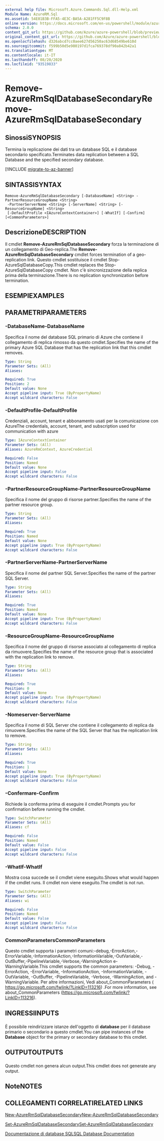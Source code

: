 ```yaml
---
external help file: Microsoft.Azure.Commands.Sql.dll-Help.xml
Module Name: AzureRM.Sql
ms.assetid: 54E01B3B-FFA5-4E3C-BA5A-A281FF5C9F8B
online version: https://docs.microsoft.com/en-us/powershell/module/azurerm.sql/remove-azurermsqldatabasesecondary
schema: 2.0.0
content_git_url: https://github.com/Azure/azure-powershell/blob/preview/src/ResourceManager/Sql/Commands.Sql/help/Remove-AzureRmSqlDatabaseSecondary.md
original_content_git_url: https://github.com/Azure/azure-powershell/blob/preview/src/ResourceManager/Sql/Commands.Sql/help/Remove-AzureRmSqlDatabaseSecondary.md
ms.openlocfilehash: d326abcd7cc0aee627d56250ac63d68549be610d
ms.sourcegitcommit: f599b50d5e980197d1fca769378df90a842b42a1
ms.translationtype: MT
ms.contentlocale: it-IT
ms.lasthandoff: 08/20/2020
ms.locfileid: "93519833"
---
```

# <span data-ttu-id="f6738-101">Remove-AzureRmSqlDatabaseSecondary</span><span class="sxs-lookup"><span data-stu-id="f6738-101">Remove-AzureRmSqlDatabaseSecondary</span></span>

## <span data-ttu-id="f6738-102">Sinossi</span><span class="sxs-lookup"><span data-stu-id="f6738-102">SYNOPSIS</span></span>
<span data-ttu-id="f6738-103">Termina la replicazione dei dati tra un database SQL e il database secondario specificato.</span><span class="sxs-lookup"><span data-stu-id="f6738-103">Terminates data replication between a SQL Database and the specified secondary database.</span></span>

[!INCLUDE [migrate-to-az-banner](../../includes/migrate-to-az-banner.md)]

## <span data-ttu-id="f6738-104">SINTASSI</span><span class="sxs-lookup"><span data-stu-id="f6738-104">SYNTAX</span></span>

```
Remove-AzureRmSqlDatabaseSecondary [-DatabaseName] <String> -PartnerResourceGroupName <String>
 -PartnerServerName <String> [-ServerName] <String> [-ResourceGroupName] <String>
 [-DefaultProfile <IAzureContextContainer>] [-WhatIf] [-Confirm] [<CommonParameters>]
```

## <span data-ttu-id="f6738-105">Descrizione</span><span class="sxs-lookup"><span data-stu-id="f6738-105">DESCRIPTION</span></span>
<span data-ttu-id="f6738-106">Il cmdlet **Remove-AzureRmSqlDatabaseSecondary** forza la terminazione di un collegamento di Geo-replica.</span><span class="sxs-lookup"><span data-stu-id="f6738-106">The **Remove-AzureRmSqlDatabaseSecondary** cmdlet forces termination of a geo-replication link.</span></span>
<span data-ttu-id="f6738-107">Questo cmdlet sostituisce il cmdlet Stop-AzureSqlDatabaseCopy.</span><span class="sxs-lookup"><span data-stu-id="f6738-107">This cmdlet replaces the Stop-AzureSqlDatabaseCopy cmdlet.</span></span>
<span data-ttu-id="f6738-108">Non c'è sincronizzazione della replica prima della terminazione.</span><span class="sxs-lookup"><span data-stu-id="f6738-108">There is no replication synchronization before termination.</span></span>

## <span data-ttu-id="f6738-109">ESEMPI</span><span class="sxs-lookup"><span data-stu-id="f6738-109">EXAMPLES</span></span>

## <span data-ttu-id="f6738-110">PARAMETRI</span><span class="sxs-lookup"><span data-stu-id="f6738-110">PARAMETERS</span></span>

### <span data-ttu-id="f6738-111">-DatabaseName</span><span class="sxs-lookup"><span data-stu-id="f6738-111">-DatabaseName</span></span>
<span data-ttu-id="f6738-112">Specifica il nome del database SQL primario di Azure che contiene il collegamento di replica rimosso da questo cmdlet.</span><span class="sxs-lookup"><span data-stu-id="f6738-112">Specifies the name of the primary Azure SQL Database that has the replication link that this cmdlet removes.</span></span>

```yaml
Type: String
Parameter Sets: (All)
Aliases:

Required: True
Position: 2
Default value: None
Accept pipeline input: True (ByPropertyName)
Accept wildcard characters: False
```

### <span data-ttu-id="f6738-113">-DefaultProfile</span><span class="sxs-lookup"><span data-stu-id="f6738-113">-DefaultProfile</span></span>
<span data-ttu-id="f6738-114">Credenziali, account, tenant e abbonamento usati per la comunicazione con Azure</span><span class="sxs-lookup"><span data-stu-id="f6738-114">The credentials, account, tenant, and subscription used for communication with azure</span></span>

```yaml
Type: IAzureContextContainer
Parameter Sets: (All)
Aliases: AzureRmContext, AzureCredential

Required: False
Position: Named
Default value: None
Accept pipeline input: False
Accept wildcard characters: False
```

### <span data-ttu-id="f6738-115">-PartnerResourceGroupName</span><span class="sxs-lookup"><span data-stu-id="f6738-115">-PartnerResourceGroupName</span></span>
<span data-ttu-id="f6738-116">Specifica il nome del gruppo di risorse partner.</span><span class="sxs-lookup"><span data-stu-id="f6738-116">Specifies the name of the partner  resource group.</span></span>

```yaml
Type: String
Parameter Sets: (All)
Aliases:

Required: True
Position: Named
Default value: None
Accept pipeline input: True (ByPropertyName)
Accept wildcard characters: False
```

### <span data-ttu-id="f6738-117">-PartnerServerName</span><span class="sxs-lookup"><span data-stu-id="f6738-117">-PartnerServerName</span></span>
<span data-ttu-id="f6738-118">Specifica il nome del partner SQL Server.</span><span class="sxs-lookup"><span data-stu-id="f6738-118">Specifies the name of the partner SQL Server.</span></span>

```yaml
Type: String
Parameter Sets: (All)
Aliases:

Required: True
Position: Named
Default value: None
Accept pipeline input: True (ByPropertyName)
Accept wildcard characters: False
```

### <span data-ttu-id="f6738-119">-ResourceGroupName</span><span class="sxs-lookup"><span data-stu-id="f6738-119">-ResourceGroupName</span></span>
<span data-ttu-id="f6738-120">Specifica il nome del gruppo di risorse associato al collegamento di replica da rimuovere.</span><span class="sxs-lookup"><span data-stu-id="f6738-120">Specifies the name of the resource group that is associated with the replication link to remove.</span></span>

```yaml
Type: String
Parameter Sets: (All)
Aliases:

Required: True
Position: 0
Default value: None
Accept pipeline input: True (ByPropertyName)
Accept wildcard characters: False
```

### <span data-ttu-id="f6738-121">-Nomeserver</span><span class="sxs-lookup"><span data-stu-id="f6738-121">-ServerName</span></span>
<span data-ttu-id="f6738-122">Specifica il nome di SQL Server che contiene il collegamento di replica da rimuovere.</span><span class="sxs-lookup"><span data-stu-id="f6738-122">Specifies the name of the SQL Server that has the replication link to remove.</span></span>

```yaml
Type: String
Parameter Sets: (All)
Aliases:

Required: True
Position: 1
Default value: None
Accept pipeline input: True (ByPropertyName)
Accept wildcard characters: False
```

### <span data-ttu-id="f6738-123">-Confermare</span><span class="sxs-lookup"><span data-stu-id="f6738-123">-Confirm</span></span>
<span data-ttu-id="f6738-124">Richiede la conferma prima di eseguire il cmdlet.</span><span class="sxs-lookup"><span data-stu-id="f6738-124">Prompts you for confirmation before running the cmdlet.</span></span>

```yaml
Type: SwitchParameter
Parameter Sets: (All)
Aliases: cf

Required: False
Position: Named
Default value: False
Accept pipeline input: False
Accept wildcard characters: False
```

### <span data-ttu-id="f6738-125">-WhatIf</span><span class="sxs-lookup"><span data-stu-id="f6738-125">-WhatIf</span></span>
<span data-ttu-id="f6738-126">Mostra cosa succede se il cmdlet viene eseguito.</span><span class="sxs-lookup"><span data-stu-id="f6738-126">Shows what would happen if the cmdlet runs.</span></span>
<span data-ttu-id="f6738-127">Il cmdlet non viene eseguito.</span><span class="sxs-lookup"><span data-stu-id="f6738-127">The cmdlet is not run.</span></span>

```yaml
Type: SwitchParameter
Parameter Sets: (All)
Aliases: wi

Required: False
Position: Named
Default value: False
Accept pipeline input: False
Accept wildcard characters: False
```

### <span data-ttu-id="f6738-128">CommonParameters</span><span class="sxs-lookup"><span data-stu-id="f6738-128">CommonParameters</span></span>
<span data-ttu-id="f6738-129">Questo cmdlet supporta i parametri comuni:-debug,-ErrorAction,-ErrorVariable,-InformationAction,-InformationVariable,-OutVariable,-OutBuffer,-PipelineVariable,-Verbose,-WarningAction e-WarningVariable.</span><span class="sxs-lookup"><span data-stu-id="f6738-129">This cmdlet supports the common parameters: -Debug, -ErrorAction, -ErrorVariable, -InformationAction, -InformationVariable, -OutVariable, -OutBuffer, -PipelineVariable, -Verbose, -WarningAction, and -WarningVariable.</span></span> <span data-ttu-id="f6738-130">Per altre informazioni, Vedi about_CommonParameters ( https://go.microsoft.com/fwlink/?LinkID=113216) .</span><span class="sxs-lookup"><span data-stu-id="f6738-130">For more information, see about_CommonParameters (https://go.microsoft.com/fwlink/?LinkID=113216).</span></span>

## <span data-ttu-id="f6738-131">INGRESSI</span><span class="sxs-lookup"><span data-stu-id="f6738-131">INPUTS</span></span>

###  
<span data-ttu-id="f6738-132">È possibile reindirizzare istanze dell'oggetto di **database** per il database primario o secondario a questo cmdlet.</span><span class="sxs-lookup"><span data-stu-id="f6738-132">You can pipe instances of the **Database** object for the primary or secondary database to this cmdlet.</span></span>

## <span data-ttu-id="f6738-133">OUTPUT</span><span class="sxs-lookup"><span data-stu-id="f6738-133">OUTPUTS</span></span>

###  
<span data-ttu-id="f6738-134">Questo cmdlet non genera alcun output.</span><span class="sxs-lookup"><span data-stu-id="f6738-134">This cmdlet does not generate any output.</span></span>

## <span data-ttu-id="f6738-135">Note</span><span class="sxs-lookup"><span data-stu-id="f6738-135">NOTES</span></span>

## <span data-ttu-id="f6738-136">COLLEGAMENTI CORRELATI</span><span class="sxs-lookup"><span data-stu-id="f6738-136">RELATED LINKS</span></span>

[<span data-ttu-id="f6738-137">New-AzureRmSqlDatabaseSecondary</span><span class="sxs-lookup"><span data-stu-id="f6738-137">New-AzureRmSqlDatabaseSecondary</span></span>](./New-AzureRmSqlDatabaseSecondary.md)

[<span data-ttu-id="f6738-138">Set-AzureRmSqlDatabaseSecondary</span><span class="sxs-lookup"><span data-stu-id="f6738-138">Set-AzureRmSqlDatabaseSecondary</span></span>](./Set-AzureRmSqlDatabaseSecondary.md)

[<span data-ttu-id="f6738-139">Documentazione di database SQL</span><span class="sxs-lookup"><span data-stu-id="f6738-139">SQL Database Documentation</span></span>](https://docs.microsoft.com/azure/sql-database/)
